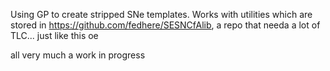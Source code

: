 Using GP to create stripped SNe templates. Works with utilities which are stored in https://github.com/fedhere/SESNCfAlib, a repo that needa a lot of TLC... just like this oe

all very much a work in progress

